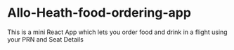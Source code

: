 # Allo-Heath-food-ordering-app
This is a mini React App which lets you order food and drink in a flight using your PRN and Seat Details

